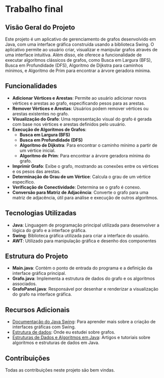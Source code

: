 # Trabalho final

## Visão Geral do Projeto

Este projeto é um aplicativo de gerenciamento de grafos desenvolvido em Java, com uma interface gráfica construída usando a biblioteca Swing. O aplicativo permite ao usuário criar, visualizar e manipular grafos através de uma interface intuitiva. Além disso, ele oferece a funcionalidade de executar algoritmos clássicos de grafos, como Busca em Largura (BFS), Busca em Profundidade (DFS), Algoritmo de Dijkstra para caminhos mínimos, e Algoritmo de Prim para encontrar a árvore geradora mínima.

## Funcionalidades

- **Adicionar Vértices e Arestas**: Permite ao usuário adicionar novos vértices e arestas ao grafo, especificando pesos para as arestas.
- **Remover Vértices e Arestas**: Usuários podem remover vértices ou arestas existentes no grafo.
- **Visualização do Grafo**: Uma representação visual do grafo é gerada com base nos vértices e arestas definidos pelo usuário.
- **Execução de Algoritmos de Grafos**:
  - **Busca em Largura (BFS)**
  - **Busca em Profundidade (DFS)**
  - **Algoritmo de Dijkstra**: Para encontrar o caminho mínimo a partir de um vértice inicial.
  - **Algoritmo de Prim**: Para encontrar a árvore geradora mínima do grafo.
- **Imprimir Grafo**: Exibe o grafo, mostrando as conexões entre os vértices e os pesos das arestas.
- **Determinação do Grau de um Vértice**: Calcula o grau de um vértice específico.
- **Verificação de Conectividade**: Determina se o grafo é conexo.
- **Conversão para Matriz de Adjacência**: Converte o grafo para uma matriz de adjacência, útil para análise e execução de outros algoritmos.

## Tecnologias Utilizadas

- **Java**: Linguagem de programação principal utilizada para desenvolver a lógica do grafo e a interface gráfica.
- **Swing**: Biblioteca gráfica utilizada para criar a interface do usuário.
- **AWT**: Utilizado para manipulação gráfica e desenho dos componentes

## Estrutura do Projeto

- **Main.java**: Contém o ponto de entrada do programa e a definição da interface gráfica principal.
- **Grafo.java**: Implementa a estrutura de dados do grafo e os algoritmos associados.
- **GrafoPanel.java**: Responsável por desenhar e renderizar a visualização do grafo na interface gráfica.


## Recursos Adicionais

- [Documentação do Java Swing](https://docs.oracle.com/javase/7/docs/api/javax/swing/package-summary.html): Para aprender mais sobre a criação de interfaces gráficas com Swing.
- [Estrutura de dados]([https://www.geeksforgeeks.org/graph-data-structure-and-algorithms/](https://github.com/fgsantosti/estruturadedados/blob/main/Estrutura_de_Dados.ipynb)): Onde eu estudei sobre grafos.
- [Estruturas de Dados e Algoritmos em Java](https://www.baeldung.com/java-algorithms): Artigos e tutoriais sobre algoritmos e estruturas de dados em Java.

## Contribuições

Todas as contribuições neste projeto são bem vindas.

